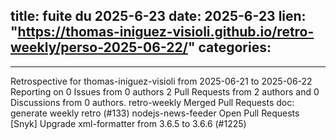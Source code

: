  
title:  fuite du 2025-6-23
date: 2025-6-23
lien: "https://thomas-iniguez-visioli.github.io/retro-weekly/perso-2025-06-22/"
categories:
  - 
---

Retrospective for thomas-iniguez-visioli from 2025-06-21 to 2025-06-22
Reporting on 0 Issues from 0 authors
2 Pull Requests from 2 authors
and 0 Discussions from 0 authors.
retro-weekly
Merged Pull Requests
doc: generate weekly retro (#133)
nodejs-news-feeder
Open Pull Requests
[Snyk] Upgrade xml-formatter from 3.6.5 to 3.6.6 (#1225)


